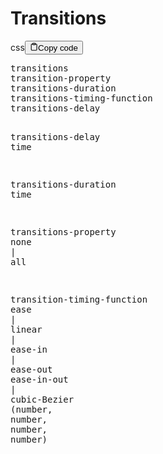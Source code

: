 <h1>Transitions</h1>
<div class="code-element"><div class="lang-line"><text>css</text><button class="copy-button"id="code1782ffc37c14741ddf61967903e41c76b"onclick="copyCode(code1782ffc37c14741ddf61967903e41c76, code1782ffc37c14741ddf61967903e41c76b)"><svg stroke="currentColor"fill="none"stroke-width="2"viewBox="0 0 24 24"stroke-linecap="round"stroke-linejoin="round"class="h-4 w-4"height="1em"width="1em"xmlns="http://www.w3.org/2000/svg"><path d="M16 4h2a2 2 0 0 1 2 2v14a2 2 0 0 1-2 2H6a2 2 0 0 1-2-2V6a2 2 0 0 1 2-2h2"></path><rect x="8" y="2" width="8" height="4" rx="1" ry="1"></rect></svg><text>Copy code</text></button></div><div class="code" id="code1782ffc37c14741ddf61967903e41c76"><div class="highlight"><pre><span></span><span class="nt">transitions</span>
<span class="nt">transition-property</span>
<span class="nt">transitions-duration</span>
<span class="nt">transitions-timing-function</span>
<span class="nt">transitions-delay</span>

<span class="nt">transitions-delay</span>
<span class="nt">time</span>

<span class="nt">transitions-duration</span>
<span class="nt">time</span>

<span class="nt">transitions-property</span>
<span class="nt">none</span><span class="w"> </span><span class="o">|</span><span class="w"> </span><span class="nt">all</span>

<span class="nt">transition-timing-function</span>
<span class="nt">ease</span><span class="w"> </span><span class="o">|</span><span class="w"> </span><span class="nt">linear</span><span class="w"> </span><span class="o">|</span><span class="w"> </span><span class="nt">ease-in</span><span class="w"> </span><span class="o">|</span><span class="w"> </span><span class="nt">ease-out</span>
<span class="nt">ease-in-out</span><span class="w"> </span><span class="o">|</span><span class="w"> </span><span class="nt">cubic-Bezier</span>
<span class="o">(</span><span class="nt">number</span><span class="o">,</span><span class="w"> </span><span class="nt">number</span><span class="o">,</span><span class="w"> </span><span class="nt">number</span><span class="o">,</span><span class="w"> </span><span class="nt">number</span><span class="o">)</span>
</pre></div></div></div>